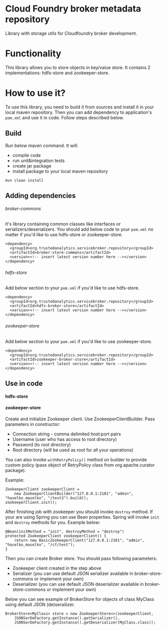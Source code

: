 # Cloud Foundry broker metadata repository

Library with storage utils for Cloudfoundry broker development.

# Functionality

This library allows you to store objects in key/value store. It contains 2 implementations: hdfs-store and zookeeper-store.

# How to use it?

To use this library, you need to build it from sources and install it in your local maven repository. Then you can add dependency to application's ```pom.xml``` and use it in code. Follow steps described below.

## Build

Run below maven command. It will:
* compile code
* run unit&integration tests
* create jar package 
* install package to your local maven repository

```mvn clean install```

## Adding dependencies

###### broker-commons
It's library containing common classes like interfaces or serializers/deserializers. You should add below code to your ```pom.xml``` no matter if you'd like to use hdfs-store or zookeeper-store.
```
<dependency>
  <groupId>org.trustedanalytics.servicebroker.repository</groupId>
  <artifactId>broker-store-commons</artifactId>
  <version><!-- insert latest version number here --></version>
</dependency>
```

###### hdfs-store
Add below section to your ```pom.xml``` if you'd like to use hdfs-store.
```
<dependency>
  <groupId>org.trustedanalytics.servicebroker.repository</groupId>
  <artifactId>hdfs-broker-store</artifactId>
  <version><!-- insert latest version number here --></version>
</dependency>
```

###### zookeeper-store
Add below section to your ```pom.xml``` if you'd like to use zookeeper-store.
```
<dependency>
  <groupId>org.trustedanalytics.servicebroker.repository</groupId>
  <artifactId>zookeeper-broker-store</artifactId>
  <version><!-- insert latest version number here --></version>
</dependency>
```

## Use in code

#### hdfs-store

#### zookeeper-store
Create and initialize Zookeeper client. Use ZookeeperClientBuilder. Pass parameters in constructor:
* Connection string - comma delimited host:port pairs
* Username (user who has access to root directory)
* Password (to root directory)
* Root directory (will be used as root for all your operations)

You can also invoke ```withRetryPolicy()``` method on builder to provide custom policy (pass object of RetryPolicy class from org.apache.curator package).

Example:
```
ZookeeperClient zookeeperClient =
    new ZookeeperClientBuilder("127.0.0.1:2181", "admin", "haselko_maselko", "/test3").build();
zookeeperClient.init();
```
After finishing job with zookeeper you should invoke ```destroy``` method. If your are using Spring you can use Bean properties. Spring will invoke ```init``` and ```destroy``` methods for you. Example below:
```
@Bean(initMethod = "init", destroyMethod = "destroy")
protected ZookeeperClient zookeeperClient() {
    return new BasicZookeeperClient("127.0.0.1:2181", "admin", "haselko_maselko", "/cf/test");
}
```

Then you can create Broker store. You should pass following parameters:
* Zookeeper client created in the step above
* Serializer (you can use default JSON serializer available in broker-store-commons or implement your own)
* Deserializer (you can use default JSON deserializer available in broker-store-commons or implement your own)

Below you can see example of BrokerStore for objects of class MyClass using default JSON (de)serailizer.
```
BrokerStore<MyClass> store = new ZookeeperStore<>(zookeeperClient,
    JSONSerDeFactory.getInstance().getSerializer(),
    JSONSerDeFactory.getInstance().getDeserializer(MyClass.class));
```
